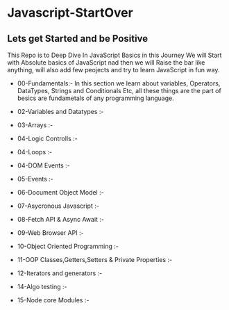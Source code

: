 # Javascript-StartOver

## Lets get Started and be Positive

This Repo is to Deep Dive In JavaScript Basics in this Journey We will Start with Absolute basics of JavaScript nad then we will Raise the bar like anything, will also add few peojects and try to learn JavaScript in fun way.

- 00-Fundamentals:-
  In this section we learn about variables, Operators, DataTypes, Strings and Conditionals Etc, all these things are the part of besics are fundametals of any programming language.

- 02-Variables and Datatypes :-
- 03-Arrays :-
- 04-Logic Controlls :-
- 04-Loops :-
- 04-DOM Events :-
- 05-Events :-
- 06-Document Object Model :-
- 07-Asycronous Javascript :-
- 08-Fetch API & Async Await :-
- 09-Web Browser API :-
- 10-Object Oriented Programming :-
- 11-OOP Classes,Getters,Setters & Private Properties :-
- 12-Iterators and generators :-
- 14-Algo testing :-
- 15-Node core Modules :-
